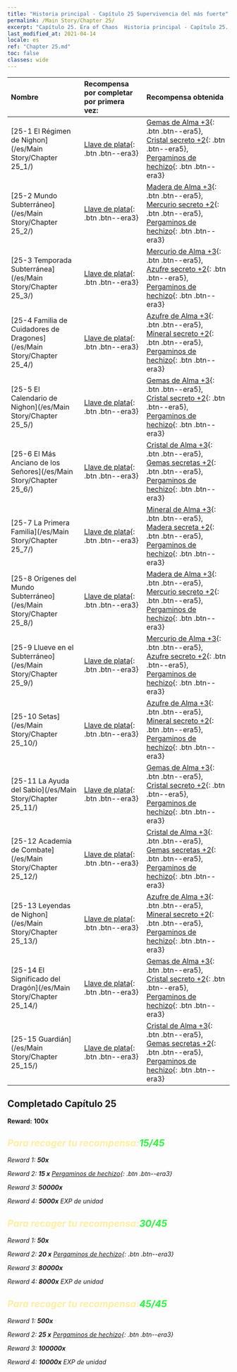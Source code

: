 ```yaml
---
title: "Historia principal - Capítulo 25 Supervivencia del más fuerte"
permalink: /Main Story/Chapter 25/
excerpt: "Capítulo 25. Era of Chaos  Historia principal - Capítulo 25. Supervivencia del más fuerte"
last_modified_at: 2021-04-14
locale: es
ref: "Chapter 25.md"
toc: false
classes: wide
---
```


  | Nombre |  Recompensa por completar por primera vez: | Recompensa obtenida |
  |:------------|:------------|:------------| 
  | [25-1 El Régimen de Nighon](/es/Main Story/Chapter 25_1/) | [Llave de plata](/es/Items/con_693/){: .btn .btn--era3} | [Gemas de Alma +3](/es/Items/mat_86/){: .btn .btn--era5}, [Cristal secreto +2](/es/Items/mat_80/){: .btn .btn--era5}, [Pergaminos de hechizo](/es/Items/con_694/){: .btn .btn--era3} |
  | [25-2 Mundo Subterráneo](/es/Main Story/Chapter 25_2/) | [Llave de plata](/es/Items/con_693/){: .btn .btn--era3} | [Madera de Alma +3](/es/Items/mat_83/){: .btn .btn--era5}, [Mercurio secreto +2](/es/Items/mat_77/){: .btn .btn--era5}, [Pergaminos de hechizo](/es/Items/con_694/){: .btn .btn--era3} |
  | [25-3 Temporada Subterránea](/es/Main Story/Chapter 25_3/) | [Llave de plata](/es/Items/con_693/){: .btn .btn--era3} | [Mercurio de Alma +3](/es/Items/mat_84/){: .btn .btn--era5}, [Azufre secreto +2](/es/Items/mat_78/){: .btn .btn--era5}, [Pergaminos de hechizo](/es/Items/con_694/){: .btn .btn--era3} |
  | [25-4 Familia de Cuidadores de Dragones](/es/Main Story/Chapter 25_4/) | [Llave de plata](/es/Items/con_693/){: .btn .btn--era3} | [Azufre de Alma +3](/es/Items/mat_85/){: .btn .btn--era5}, [Mineral secreto +2](/es/Items/mat_75/){: .btn .btn--era5}, [Pergaminos de hechizo](/es/Items/con_694/){: .btn .btn--era3} |
  | [25-5 El Calendario de Nighon](/es/Main Story/Chapter 25_5/) | [Llave de plata](/es/Items/con_693/){: .btn .btn--era3} | [Gemas de Alma +3](/es/Items/mat_86/){: .btn .btn--era5}, [Cristal secreto +2](/es/Items/mat_80/){: .btn .btn--era5}, [Pergaminos de hechizo](/es/Items/con_694/){: .btn .btn--era3} |
  | [25-6 El Más Anciano de los Señores](/es/Main Story/Chapter 25_6/) | [Llave de plata](/es/Items/con_693/){: .btn .btn--era3} | [Cristal de Alma +3](/es/Items/mat_87/){: .btn .btn--era5}, [Gemas secretas +2](/es/Items/mat_79/){: .btn .btn--era5}, [Pergaminos de hechizo](/es/Items/con_694/){: .btn .btn--era3} |
  | [25-7 La Primera Familia](/es/Main Story/Chapter 25_7/) | [Llave de plata](/es/Items/con_693/){: .btn .btn--era3} | [Mineral de Alma +3](/es/Items/mat_82/){: .btn .btn--era5}, [Madera secreta +2](/es/Items/mat_76/){: .btn .btn--era5}, [Pergaminos de hechizo](/es/Items/con_694/){: .btn .btn--era3} |
  | [25-8 Orígenes del Mundo Subterráneo](/es/Main Story/Chapter 25_8/) | [Llave de plata](/es/Items/con_693/){: .btn .btn--era3} | [Madera de Alma +3](/es/Items/mat_83/){: .btn .btn--era5}, [Mercurio secreto +2](/es/Items/mat_77/){: .btn .btn--era5}, [Pergaminos de hechizo](/es/Items/con_694/){: .btn .btn--era3} |
  | [25-9 Llueve en el Subterráneo](/es/Main Story/Chapter 25_9/) | [Llave de plata](/es/Items/con_693/){: .btn .btn--era3} | [Mercurio de Alma +3](/es/Items/mat_84/){: .btn .btn--era5}, [Azufre secreto +2](/es/Items/mat_78/){: .btn .btn--era5}, [Pergaminos de hechizo](/es/Items/con_694/){: .btn .btn--era3} |
  | [25-10 Setas](/es/Main Story/Chapter 25_10/) | [Llave de plata](/es/Items/con_693/){: .btn .btn--era3} | [Azufre de Alma +3](/es/Items/mat_85/){: .btn .btn--era5}, [Mineral secreto +2](/es/Items/mat_75/){: .btn .btn--era5}, [Pergaminos de hechizo](/es/Items/con_694/){: .btn .btn--era3} |
  | [25-11 La Ayuda del Sabio](/es/Main Story/Chapter 25_11/) | [Llave de plata](/es/Items/con_693/){: .btn .btn--era3} | [Gemas de Alma +3](/es/Items/mat_86/){: .btn .btn--era5}, [Cristal secreto +2](/es/Items/mat_80/){: .btn .btn--era5}, [Pergaminos de hechizo](/es/Items/con_694/){: .btn .btn--era3} |
  | [25-12 Academia de Combate](/es/Main Story/Chapter 25_12/) | [Llave de plata](/es/Items/con_693/){: .btn .btn--era3} | [Cristal de Alma +3](/es/Items/mat_87/){: .btn .btn--era5}, [Gemas secretas +2](/es/Items/mat_79/){: .btn .btn--era5}, [Pergaminos de hechizo](/es/Items/con_694/){: .btn .btn--era3} |
  | [25-13 Leyendas de Nighon](/es/Main Story/Chapter 25_13/) | [Llave de plata](/es/Items/con_693/){: .btn .btn--era3} | [Azufre de Alma +3](/es/Items/mat_85/){: .btn .btn--era5}, [Mineral secreto +2](/es/Items/mat_75/){: .btn .btn--era5}, [Pergaminos de hechizo](/es/Items/con_694/){: .btn .btn--era3} |
  | [25-14 El Significado del Dragón](/es/Main Story/Chapter 25_14/) | [Llave de plata](/es/Items/con_693/){: .btn .btn--era3} | [Gemas de Alma +3](/es/Items/mat_86/){: .btn .btn--era5}, [Cristal secreto +2](/es/Items/mat_80/){: .btn .btn--era5}, [Pergaminos de hechizo](/es/Items/con_694/){: .btn .btn--era3} |
  | [25-15 Guardián](/es/Main Story/Chapter 25_15/) | [Llave de plata](/es/Items/con_693/){: .btn .btn--era3} | [Cristal de Alma +3](/es/Items/mat_87/){: .btn .btn--era5}, [Gemas secretas +2](/es/Items/mat_79/){: .btn .btn--era5}, [Pergaminos de hechizo](/es/Items/con_694/){: .btn .btn--era3} |


## Completado Capítulo 25

 **Reward:**  **100x** <i class="fas fa-gem"/>



## <span style="color: #ffeea0">Para recoger tu recompensa:</span><span style="color: #27f73a">15/45</span>

 Reward 1:  **50x** <i class="fas fa-gem"/>

 Reward 2: **15 x** [Pergaminos de hechizo](/es/Items/con_694/){: .btn .btn--era3}

 Reward 3:  **50000x** <i class="fas fa-coins"/>

 Reward 4:  **5000x** EXP de unidad



## <span style="color: #ffeea0">Para recoger tu recompensa:</span><span style="color: #27f73a">30/45</span>

 Reward 1:  **50x** <i class="fas fa-gem"/>

 Reward 2: **20 x** [Pergaminos de hechizo](/es/Items/con_694/){: .btn .btn--era3}

 Reward 3:  **80000x** <i class="fas fa-coins"/>

 Reward 4:  **8000x** EXP de unidad



## <span style="color: #ffeea0">Para recoger tu recompensa:</span><span style="color: #27f73a">45/45</span>

 Reward 1:  **500x** <i class="fas fa-gem"/>

 Reward 2: **25 x** [Pergaminos de hechizo](/es/Items/con_694/){: .btn .btn--era3}

 Reward 3:  **100000x** <i class="fas fa-coins"/>

 Reward 4:  **10000x** EXP de unidad

